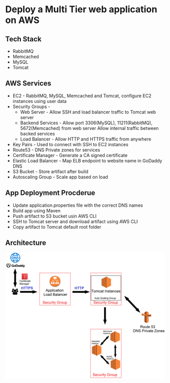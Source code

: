 # Deploy a Multi Tier web application on AWS

## Tech Stack
* RabbitMQ
* Memcached
* MySQL
* Tomcat

## AWS Services
* EC2 - RabbitMQ, MySQL, Memcached and Tomcat, configure EC2 instances using user data
* Security Groups -
	* Web Server - Allow SSH and load balancer traffic to Tomcat web server
	* Backend Services - Allow port 3306(MySQL), 11211(RabbitMQ), 5672(Memcached) from web server
   		     Allow internal traffic between backed services
	* Load Balancer - Allow HTTP and HTTPS traffic from anywhere
* Key Pairs - Used to connect with SSH to EC2 instances
* Route53 - DNS Private zones for services
* Certificate Manager - Generate a CA signed certificate 
* Elastic Load Balancer - Map ELB endpoint to website name in GoDaddy DNS
* S3 Bucket - Store artifact after build
* Autoscaling Group - Scale app based on load

## App Deployment Procderue
* Update application.properties file with the correct DNS names
* Build app using Maven
* Push artifact to S3 bucket usin AWS CLI
* SSH to Tomcat server and download artifact using AWS CLI
* Copy artifact to Tomcat default root folder

## Architecture
![alt text](https://github.com/erikGav/devops-training/blob/main/Lift%26Shift/Architecture.png?raw=true)
